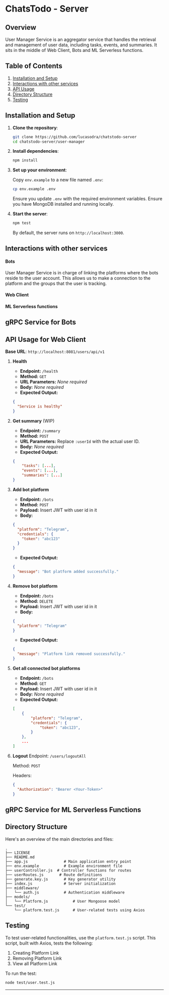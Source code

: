 # ChatsTodo - Server

## Overview

User Manager Service is an aggregator service that handles the retrieval and management of user data, including tasks, events, and summaries. It sits in the middle of Web Client, Bots and ML Serverless functions.

## Table of Contents

1. [Installation and Setup](#installation-and-setup)
1. [Interactions with other services](#interactions-with-other-services)
1. [API Usage](#api-usage)
1. [Directory Structure](#directory-structure)
1. [Testing](#testing)

## Installation and Setup

1. **Clone the repository**:

   ```bash
   git clone https://github.com/lucasodra/chatstodo-server
   cd chatstodo-server/user-manager
   ```

1. **Install dependencies**:

   ```bash
   npm install
   ```

1. **Set up your environment**:

   Copy `env.example` to a new file named `.env`:

   ```bash
   cp env.example .env
   ```

   Ensure you update `.env` with the required environment variables.
   Ensure you have MongoDB installed and running locally.

1. **Start the server**:

   ```bash
   npm test
   ```

   By default, the server runs on `http://localhost:3000`.

## Interactions with other services

#### Bots

User Manager Service is in charge of linking the platforms where the bots reside to the user account. This allows us to make a connection to the platform and the groups that the user is tracking.

#### Web Client

#### ML Serverless functions

## gRPC Service for Bots

## API Usage for Web Client

**Base URL**: `http://localhost:8081/users/api/v1`

1. **Health**

   - **Endpoint:** `/health`
   - **Method:** `GET`
   - **URL Parameters:** _None required_
   - **Body:** _None required_
   - **Expected Output:**

   ```json
   {
     "Service is healthy"
   }
   ```

1. **Get summary** (WIP)

   - **Endpoint:** `/summary`
   - **Method:** `POST`
   - **URL Parameters:** Replace `:userId` with the actual user ID.
   - **Body:** _None required_
   - **Expected Output:**

   ```json
   {
       "tasks": [...],
       "events": [...],
       "summaries": [...]
   }
   ```

1. **Add bot platform**

   - **Endpoint:** `/bots`
   - **Method:** `POST`
   - **Payload:** Insert JWT with user id in it
   - **Body:**

   ```json
   {
     "platform": "Telegram",
     "credentials": {
       "token": "abc123"
     }
   }
   ```

   - **Expected Output:**

   ```json
   {
     "message": "Bot platform added successfully."
   }
   ```

1. **Remove bot platform**

   - **Endpoint:** `/bots`
   - **Method:** `DELETE`
   - **Payload:** Insert JWT with user id in it
   - **Body:**

   ```json
   {
     "platform": "Telegram"
   }
   ```

   - **Expected Output:**

   ```json
   {
     "message": "Platform link removed successfully."
   }
   ```

1. **Get all connected bot platforms**

   - **Endpoint:** `/bots`
   - **Method:** `GET`
   - **Payload:** Insert JWT with user id in it
   - **Body:** _None required_
   - **Expected Output:**

   ```json
   [
       {
           "platform": "Telegram",
           "credentials": {
               "token": "abc123",
           }
       },
       ...
   ]
   ```

1. **Logout**
   Endpoint: `/users/logoutAll`

   Method: `POST`

   Headers:

   ```json
   {
     "Authorization": "Bearer <Your-Token>"
   }
   ```

## gRPC Service for ML Serverless Functions

## Directory Structure

Here's an overview of the main directories and files:

```
.
├── LICENSE
├── README.md
├── app.js                # Main application entry point
├── env.example           # Example environment file
├── userController.js  # Controller functions for routes
├── userRoutes.js       # Route definitions
├── generate.key.js       # Key generator utility
├── index.js              # Server initialization
├── middleware/
│   └── auth.js           # Authentication middleware
├── models/
│   └── Platform.js           # User Mongoose model
└── test/
    └── platform.test.js      # User-related tests using Axios
```

## Testing

To test user-related functionalities, use the `platform.test.js` script. This script, built with Axios, tests the following:

1. Creating Platform Link
2. Removing Platform Link
3. View all Platform Link

To run the test:

```bash
node test/user.test.js
```

---
